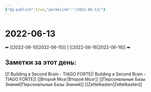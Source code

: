 ```yaml
---
{"dg-publish":true,"permalink":"/2022-06-13/"}
---
```


# 2022-06-13
⬅  [[2022-06-10\|2022-06-10]] | [[2022-06-16\|2022-06-16]] ➡
## Заметки за этот день:
[[! Building a Second Brain - TIAGO FORTE\|! Building a Second Brain - TIAGO FORTE]]
[[Второй Мозг\|Второй Мозг]]
[[Персональные Базы Знаний\|Персональные Базы Знаний]]
[[Zettelkasten\|Zettelkasten]]